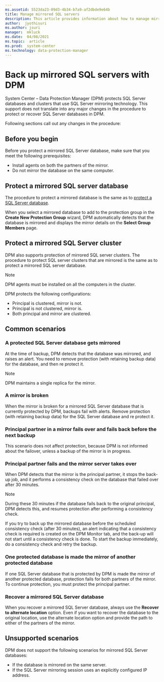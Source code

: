 ```yaml
---
ms.assetid: 5523da23-09d3-4b34-b7a9-af2dbde9e64b
title: Manage mirrored SQL servers
description: This article provides information about how to manage mirrored SQL servers in System Center DPM.
author:  jyothisuri
ms.author: jsuri
manager:  mkluck
ms.date:  04/08/2021
ms.topic:  article
ms.prod:  system-center
ms.technology: data-protection-manager
---
```


# Back up mirrored SQL servers with DPM

System Center – Data Protection Manager (DPM) protects SQL Server databases and clusters that use SQL Server mirroring technology. This support does not translate into any major changes in the procedure to protect or recover SQL Server databases in DPM.

Following sections call out any changes in the procedure:

## Before you begin

Before you protect a mirrored SQL Server database, make sure that you meet the following prerequisites:

- Install agents on both the partners of the mirror.
- Do not mirror the database on the same computer.

## Protect a mirrored SQL server database

The procedure to protect a mirrored database is the same as to [protect a SQL Server database](back-up-sql-server.md).

When you select a mirrored database to add to the protection group in the  **Create New Protection Group**  wizard, DPM automatically detects that the database is mirrored and displays the mirror details on the  **Select Group Members**  page.

## Protect a mirrored SQL Server cluster

DPM also supports protection of mirrored SQL server clusters. The procedure to protect SQL server clusters that are mirrored is the same as to protect a mirrored SQL server database.

> [!NOTE]
> DPM agents must be installed on all the computers in the cluster.

DPM protects the following configurations:

- Principal is clustered, mirror is not.
- Principal is not clustered, mirror is.
- Both principal and mirror are clustered.

## Common scenarios

### A protected SQL Server database gets mirrored

At the time of backup, DPM detects that the database was mirrored, and raises an alert. You need to remove protection (with retaining backup data) for the database, and then re protect it.

> [!NOTE]
> DPM maintains a single replica for the mirror.

### A mirror is broken

When the mirror is broken for a mirrored SQL Server database that is currently protected by DPM, backups fail with alerts. Remove protection (with retaining backup data) for the SQL Server database and re protect it.

### Principal partner in a mirror fails over and fails back before the next backup

This scenario does not affect protection, because DPM is not informed about the failover, unless a backup of the mirror is in progress.

### Principal partner fails and the mirror server takes over

When DPM detects that the mirror is the principal partner, it stops the back-up job, and it performs a consistency check on the database that failed over after 30 minutes.

> [!NOTE]
> During these 30 minutes if the database fails back to the original principal, DPM  detects this, and  resumes protection after performing a consistency check.

If you try to back up the mirrored database before the scheduled consistency check (after 30 minutes), an alert indicating that a consistency check is required is created on the DPM Monitor tab, and the back-up will not start until a consistency check is done. To start the backup immediately, do a consistency check and retry the backup.

### One protected database is made the mirror of another protected database

If one SQL Server database that is protected by DPM is made the mirror of another protected database, protection  fails for both partners of the mirror. To continue protection, you must protect the principal partner.

### Recover a mirrored SQL Server database

When you recover a mirrored SQL Server database, always use the  **Recover to alternate location**  option. Even if you want to recover the database to the original location, use the alternate location option and provide the path to either of the partners of the mirror.

## Unsupported scenarios

DPM does not support the following scenarios for mirrored SQL Server databases:

- If the database is mirrored on the same server.
- If the SQL Server mirroring session uses an explicitly configured IP address.
